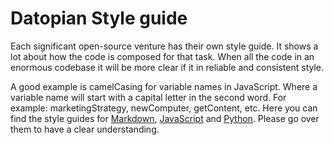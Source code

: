﻿# Datopian Style guide

Each significant open-source venture has their own style guide. It shows a lot about how the code is composed for that task. When all the code in an enormous codebase it will be more clear if it in reliable and consistent style.

A good example is camelCasing for variable names in JavaScript. Where a variable name will start with a capital letter in the second word. For example: marketingStrategy, newComputer, getContent, etc. Here you can find the style guides for [Markdown](/style-guide/markdown/), [JavaScript](/style-guide/javascript/) and [Python](/style-guide/python/). Please go over them to have a clear understanding.
